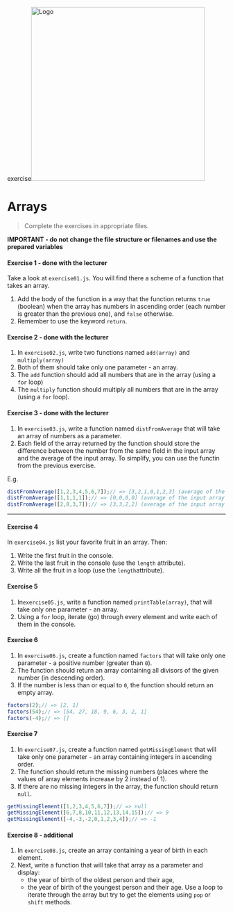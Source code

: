 exercise<img alt="Logo" src="http://coderslab.pl/svg/logo-coderslab.svg" width="400">

#  Arrays

> Complete the exercises in appropriate files.

**IMPORTANT - do not change the file structure or filenames and use the prepared variables**

#### Exercise 1 - done with the lecturer

Take a look at `exercise01.js`. You will find there a scheme of a function that takes an array.

1. Add the body of the function in a way that the function returns ```true``` (boolean) when the array has numbers in ascending order (each number is greater than the previous one), and ```false``` otherwise.
2. Remember to use the keyword ```return```.

#### Exercise 2 - done with the lecturer

1. In `exercise02.js`, write two functions named ```add(array)``` and ```multiply(array)```
2. Both of them should take only one parameter - an array.
3. The ```add``` function should add all numbers that are in the array (using a `for` loop)
4. The ```multiply``` function should multiply all numbers that are in the array (using a `for` loop).

#### Exercise 3 - done with the lecturer

1. In `exercise03.js`, write a function named ```distFromAverage``` that  will take an array of numbers as a parameter.
2. Each field of the array returned by the function should store the difference between the number from the same field in the input array and the average of the input array.
To simplify, you can use the functin from the previous exercise.

E.g.
```JavaScript
distFromAverage([1,2,3,4,5,6,7]);// => [3,2,1,0,1,2,3] (average of the input array is 4)
distFromAverage([1,1,1,1]);// => [0,0,0,0] (average of the input array is 1)
distFromAverage([2,8,3,7]);// => [3,3,2,2] (average of the input array is 5)
```

-------------------------------------------------------------------------------

#### Exercise 4

In `exercise04.js` list your favorite fruit in an array. Then:
1. Write the first fruit in the console.
2. Write the last fruit in the console (use the ```length``` attribute).
3. Write all the fruit in a loop (use the ```length```attribute).

#### Exercise 5

1. In`exercise05.js`, write a function named ```printTable(array)```, that will take only one parameter - an array.
2. Using a `for` loop, iterate (go) through every element and write each of them in the console.

#### Exercise 6

1. In `exercise06.js`, create a function named ```factors``` that will take only one parameter - a positive number (greater than `0`).
2. The function should return an array containing all divisors of the given number (in descending order).
3. If the number is less than or equal to `0`, the function should return an empty array.

```JavaScript
factors(2);// => [2, 1]
factors(54);// => [54, 27, 18, 9, 6, 3, 2, 1]
factors(-4);// => []
```

#### Exercise 7

1. In `exercise07.js`, create a function named ```getMissingElement``` that will take only one parameter - an array containing integers in ascending order.
2. The function should return the missing numbers (places where the values of array elements increase by 2 instead of 1).
3. If there are no missing integers in the array, the function should return ```null```.

```JavaScript
getMissingElement([1,2,3,4,5,6,7]);// => null
getMissingElement([6,7,8,10,11,12,13,14,15]);// => 9
getMissingElement([-4,-3,-2,0,1,2,3,4]);// => -1
```


#### Exercise 8 - additional

1. In `exercise08.js`, create an array containing a year of birth in each element.
2. Next, write a function that will take that array as a parameter and display:
   * the year of birth of the oldest person and their age,
   * the year of birth of the youngest person and their age.
   Use a loop to iterate through the array but try to get the elements using ```pop``` or ```shift``` methods.
